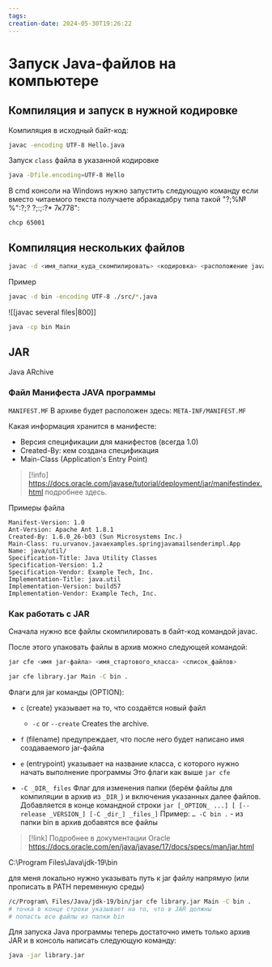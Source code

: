 ```yaml
---
tags: 
creation-date: 2024-05-30T19:26:22
---
```

# Запуск Java-файлов на компьютере

## Компиляция и запуск в нужной кодировке
Компиляция в исходный байт-код:
```bash
javac -encoding UTF-8 Hello.java
```

Запуск `class` файла в указанной кодировке
```bash
java -Dfile.encoding=UTF-8 Hello
```

В cmd консоли на Windows нужно запустить следующую команду если вместо читаемого текста получаете абракадабру типа такой "?;%№%":?;? ?;:;:?* 7к778":
```shell
chcp 65001
```
## Компиляция нескольких файлов

```bash
javac -d <имя_папки_куда_скомпилировать> <кодировка> <расположение java файлов с указанием маски для компиляции>
```
Пример
```bash
javac -d bin -encoding UTF-8 ./src/*.java
```
![[javac several files|800]]

```bash
java -cp bin Main
```

## JAR
Java ARchive
### Файл Манифеста JAVA программы
`MANIFEST.MF`
В архиве будет расположен здесь:
`META-INF/MANIFEST.MF`

Какая информация хранится в манифесте:
- Версия спецификации для манифестов (всегда 1.0)
- Created-By: кем создана спецификация
- Main-Class (Application's Entry Point)
> [!info] https://docs.oracle.com/javase/tutorial/deployment/jar/manifestindex.html подробнее здесь.

Примеры файла
```
Manifest-Version: 1.0
Ant-Version: Apache Ant 1.8.1
Created-By: 1.6.0_26-b03 (Sun Microsystems Inc.)
Main-Class: ru.urvanov.javaexamples.springjavamailsenderimpl.App
Name: java/util/
Specification-Title: Java Utility Classes
Specification-Version: 1.2
Specification-Vendor: Example Tech, Inc.
Implementation-Title: java.util 
Implementation-Version: build57
Implementation-Vendor: Example Tech, Inc.
```
### Как работать с JAR
Сначала нужно все файлы скомпилировать в байт-код командой javac.

После этого упаковать файлы в архив можно следующей командой:
```bash
jar cfe <имя jar-файла> <имя_стартового_класса> <список_файлов>
```

```bash
jar cfe library.jar Main -C bin .
```

Флаги для jar команды (OPTION):
- `c` (create) указывает на то, что создаётся новый файл
	- `-c` or `--create` Creates the archive.
- `f` (filename) предупреждает, что после него будет написано имя создаваемого jar-файла
- `e` (entrypoint) указывает на название класса, с которого нужно начать выполнение программы
Это флаги как выше `jar cfe`

- `-C _DIR_ files` Флаг для изменения папки (берём файлы для компиляции в архив из `_DIR_`) и включения указанных далее файлов. Добавляется в конце командной строки
  `jar [_OPTION_ ...] [ [--release _VERSION_] [-C _dir_] _files_]`
	Пример: `… -C bin .` - из папки bin в архив добавятся все файлы

> [!link] Подробнее в документации Oracle
> https://docs.oracle.com/en/java/javase/17/docs/specs/man/jar.html

C:\Program Files\Java\jdk-19\bin

для меня локально нужно указывать путь к jar файлу напрямую (или прописать в PATH переменную среды)
```bash
/c/Program\ Files/Java/jdk-19/bin/jar cfe library.jar Main -C bin .
# точка в конце строки указывает на то, что в JAR должны 
# попасть все файлы из папки bin
```

Для запуска Java программы теперь достаточно иметь только архив JAR и в консоль написать следующую команду:
```bash
java -jar library.jar 
```


